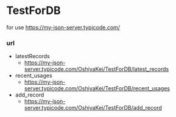 # TestForDB
for use https://my-json-server.typicode.com/


### url
- latestRecords
  - https://my-json-server.typicode.com/OshiyaKei/TestForDB/latest_records
- recent_usages
  - https://my-json-server.typicode.com/OshiyaKei/TestForDB/recent_usages
- add_record
  - https://my-json-server.typicode.com/OshiyaKei/TestForDB/add_record
